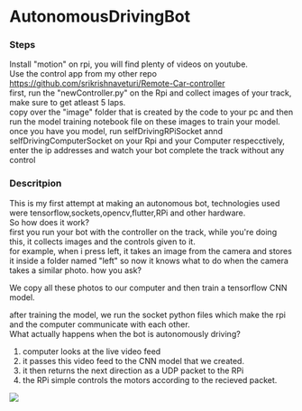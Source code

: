 # AutonomousDrivingBot

<h3>Steps</h3>

Install "motion" on rpi, you will find plenty of videos on youtube.<br>
Use the control app from my other repo https://github.com/srikrishnaveturi/Remote-Car-controller<br>
first, run the "newController.py" on the Rpi and collect images of your track, make sure to get atleast 5 laps.<br>
copy over the "image" folder that is created by the code to your pc and then run the model training notebook file on these images to train your model.<br>
once you have you model, run selfDrivingRPiSocket annd selfDrivingComputerSocket on your Rpi and your Computer respecctively, enter the ip addresses and watch your bot complete the track without any control<br>

<h3>Descritpion</h3>
This is my first attempt at making an autonomous bot, technologies used were tensorflow,sockets,opencv,flutter,RPi and other hardware.<br>
So how does it work?<br>
first you run your bot with the controller on the track, while you're doing this, it collects images and the controls given to it.<br>
for example, when i press left, it takes an image from the camera and stores it inside a folder named "left" so now it knows what to do when the camera takes a similar photo. how you ask?<br>

We copy all these photos to our computer and then train a tensorflow CNN model. <br>

after training the model, we run the socket python files which make the rpi and the computer communicate with each other.<br>
What actually happens when the bot is autonomously driving?<br>
1) computer looks at the live video feed
2) it passes this video feed to the CNN model that we created.
3) it then returns the next direction as a UDP packet to the RPi
4) the RPi simple controls the motors according to the recieved packet.

![](https://user-images.githubusercontent.com/42698524/103199813-baab6b00-4911-11eb-9a07-6b6a7b0f4f4a.gif)
